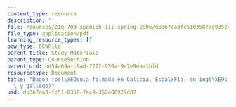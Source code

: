 ```yaml
---
content_type: resource
description: ''
file: /courses/21g-703-spanish-iii-spring-2006/db367ca3fc5103587ac9352406927d87_MIT21G_703S06_dagon.pdf
file_type: application/pdf
learning_resource_types: []
ocw_type: OCWFile
parent_title: Study Materials
parent_type: CourseSection
parent_uid: bd54a69a-c9ad-7222-950a-9a7e9eaa1bfd
resourcetype: Document
title: "Dagon (pel\xEDcula filmada en Galicia, Espa\xF1a, en ingl\xE9s, castellano\
  \ y gallego)"
uid: db367ca3-fc51-0358-7ac9-352406927d87
---
```

